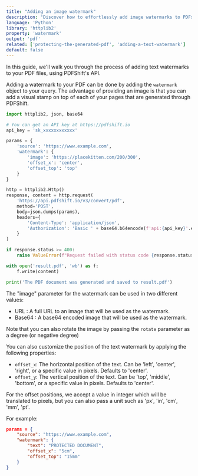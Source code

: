 ```yaml
---
title: "Adding an image watermark"
description: "Discover how to effortlessly add image watermarks to PDFs using Python and the httplib2 library. Our guide shows you how to add images on top of your PDF to protect your document easily. This is easily done with a simple request to PDFShift's API."
language: 'Python'
library: 'httplib2'
property: 'watermark'
output: 'pdf'
related: ['protecting-the-generated-pdf', 'adding-a-text-watermark']
default: false
---
```


In this guide, we'll walk you through the process of adding text watermarks to your PDF files, using PDFShift's API.

Adding a watermark to your PDF can be done by adding the `watermark` object to your query.
The advantage of providing an image is that you can add a visual stamp on top of each of your pages that are generated through PDFShift.

```python
import httplib2, json, base64

# You can get an API key at https://pdfshift.io
api_key = 'sk_xxxxxxxxxxxx'

params = {
    'source': 'https://www.example.com',
    'watermark': {
        'image': 'https://placekitten.com/200/300',
        'offset_x': 'center',
        'offset_top': 'top'
    }
}

http = httplib2.Http()
response, content = http.request(
    'https://api.pdfshift.io/v3/convert/pdf',
    method='POST',
    body=json.dumps(params),
    headers={
        'Content-Type': 'application/json',
        'Authorization': 'Basic ' + base64.b64encode(f'api:{api_key}'.encode('utf-8')).decode('utf-8')
    }
)

if response.status >= 400:
    raise ValueError(f"Request failed with status code {response.status}: {content.decode('utf-8')}")

with open('result.pdf', 'wb') as f:
    f.write(content)

print('The PDF document was generated and saved to result.pdf')
```

The "image" parameter for the watermark can be used in two different values:

 * URL : A full URL to an image that will be used as the watermark.
 * Base64 : A base64 encoded image that will be used as the watermark.

Note that you can also rotate the image by passing the `rotate` parameter as a degree (or negative degree)

You can also customize the position of the text watermark by applying the following properties:

 * `offset_x`: The horizontal position of the text. Can be 'left', 'center', 'right', or a specific value in pixels. Defaults to 'center'.
 * `offset_y`: The vertical position of the text. Can be 'top', 'middle', 'bottom', or a specific value in pixels. Defaults to 'center'.

For the offset positions, we accept a value in integer which will be translated to pixels, but you can also pass a unit such as 'px', 'in', 'cm', 'mm', 'pt'.

For example:

```json
params = {
    "source": "https://www.example.com",
    "watermark": {
        "text": "PROTECTED DOCUMENT",
        "offset_x": "5cm",
        "offset_top": "15mm"
    }
}
```

